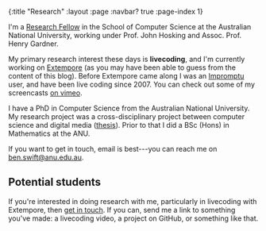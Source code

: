 {:title "Research"
 :layout :page
 :navbar? true
 :page-index 1}
 
I'm a [Research Fellow](http://people.cecs.anu.edu.au/user/4919) in the
School of Computer Science at the Australian National University,
working under Prof. John Hosking and Assoc. Prof. Henry Gardner.

My primary research interest these days is **livecoding**, and I'm
currently working on [Extempore](https://github.com/digego/extempore)
(as you may have been able to guess from the content of this blog).
Before Extempore came along I was
an [Impromptu](http://impromptu.moso.com.au) user, and have been live
coding since 2007. You can check out some of my
screencasts [on vimeo](http://vimeo.com/benswift/videos).

I have a PhD in Computer Science from the Australian National
University. My research project was a cross-disciplinary project between
computer science and digital media
([thesis](http://dl.dropbox.com/u/18333720/master.pdf)). Prior to that I
did a BSc (Hons) in Mathematics at the ANU.

If you want to get in touch, email is best---you can reach me on
<ben.swift@anu.edu.au>.

## Potential students

If you're interested in doing research with me, particularly in
livecoding with Extempore, then [get in touch](mailto:ben.swift@anu.edu.au).
If you can, send me a link to something you've made: a livecoding video,
a project on GitHub, or something like that.

